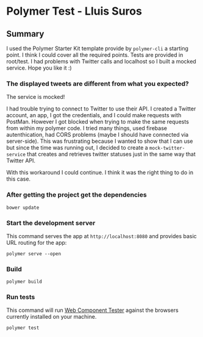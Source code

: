 # Polymer Test - Lluis Suros

## Summary
I used the Polymer Starter Kit template provide by `polymer-cli` a starting point. I think I could cover all the required points. Tests are provided in root/test. I had problems with Twitter calls and localhost so I built a mocked service.
 Hope you like it :)


### The displayed tweets are different from what you expected?
The service is mocked!

I had trouble trying to connect to Twitter to use their API. I created a Twitter account, an app, I got the credentials, and I could make requests with PostMan.
However I got blocked when trying to make the same requests from within my polymer code. I tried many things, used firebase autenthication, had CORS problems (maybe I should have connected via server-side). This was frustrating because I wanted to show that I can use <iron-ajax> but since the time was running out, I decided to create a `mock-twitter-service` that creates and retrieves twitter statuses just in the same way that Twitter API.

With this workaround I could continue. I think it was the right thing to do in this case.


### After getting the project get the dependencies

    bower update

### Start the development server

This command serves the app at `http://localhost:8080` and provides basic URL
routing for the app:

    polymer serve --open


### Build

    polymer build


### Run tests

This command will run
[Web Component Tester](https://github.com/Polymer/web-component-tester) against the
browsers currently installed on your machine.

    polymer test
